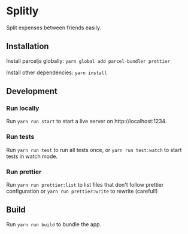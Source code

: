 # Splitly

Split expenses between friends easily.

## Installation

Install parceljs globally: `yarn global add parcel-bundler prettier`

Install other dependencies: `yarn install`

## Development 

### Run locally

Run `yarn run start` to start a live server on http://localhost:1234.

### Run tests

Run `yarn run test` to run all tests once, or `yarn run test:watch` to start tests in watch mode.

### Run prettier

Run `yarn run prettier:list` to list files that don't follow prettier configuration or `yarn run prettier:write` to rewrite (careful!)

## Build

Run `yarn run build` to bundle the app.